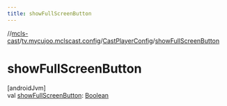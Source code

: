 ```yaml
---
title: showFullScreenButton
---
```

//[mcls-cast](../../../index.html)/[tv.mycujoo.mclscast.config](../index.html)/[CastPlayerConfig](index.html)/[showFullScreenButton](show-full-screen-button.html)



# showFullScreenButton



[androidJvm]\
val [showFullScreenButton](show-full-screen-button.html): [Boolean](https://kotlinlang.org/api/latest/jvm/stdlib/kotlin/-boolean/index.html)




